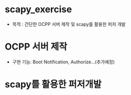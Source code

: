 # scapy_exercise
- 목적 : 간단한 OCPP 서버 제작 및 scapy를 활용한 퍼저 개발

# OCPP 서버 제작
- 구현 기능:
Boot Notification, Authorize...(추가예정)

# scapy를 활용한 퍼저개발
